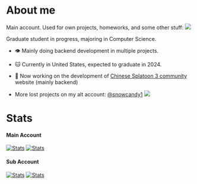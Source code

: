 # About me

Main account. Used for own projects, homeworks, and some other stuff: <img src="https://img.shields.io/github/followers/snowcandy2?logo=github&style=for-the-badge&color=ffffff&labelColor=000000"
/>

Graduate student in progress, majoring in Computer Science. 

- 👁 Mainly doing backend development in multiple projects. 

- 🐱 Currently in United States, expected to graduate in 2024.

- 🐙 Now working on the development of <a href="//spla.tools">Chinese Splatoon 3 community</a> website (mainly backend)

- More lost projects on my alt account: <a href="//github.com/snowcandy1">@snowcandy1</a> <img src="https://img.shields.io/github/followers/snowcandy1?logo=github&style=for-the-badge&color=ffffff&labelColor=000000"
/>

# Stats

#### Main Account

[![Stats](https://github-readme-stats.vercel.app/api?username=snowcandy2&layout=compact)]() [![Stats](https://github-readme-stats.vercel.app/api/top-langs/?username=snowcandy2&layout=compact)]()

#### Sub Account

[![Stats](https://github-readme-stats.vercel.app/api?username=snowcandy1&layout=compact)]() [![Stats](https://github-readme-stats.vercel.app/api/top-langs/?username=snowcandy1&layout=compact)]()